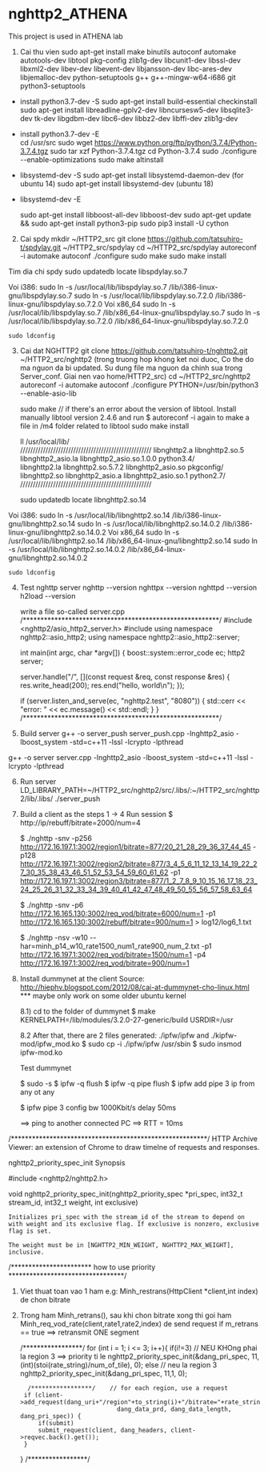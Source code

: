 # nghttp2_ATHENA
This project is used in ATHENA lab


1) Cai thu vien
	sudo apt-get install make binutils autoconf automake autotools-dev libtool pkg-config zlib1g-dev libcunit1-dev libssl-dev libxml2-dev libev-dev libevent-dev libjansson-dev libc-ares-dev libjemalloc-dev  python-setuptools g++ g++-mingw-w64-i686 git python3-setuptools

* install python3.7-dev -S
	sudo apt-get install build-essential checkinstall
	sudo apt-get install libreadline-gplv2-dev libncursesw5-dev libsqlite3-dev tk-dev libgdbm-dev libc6-dev libbz2-dev libffi-dev zlib1g-dev
* install python3.7-dev -E	
	cd /usr/src
	sudo wget https://www.python.org/ftp/python/3.7.4/Python-3.7.4.tgz
	sudo tar xzf Python-3.7.4.tgz
	cd Python-3.7.4
	sudo ./configure --enable-optimizations
	sudo make altinstall
	
* libsystemd-dev -S
	sudo apt-get install libsystemd-daemon-dev (for ubuntu 14)
	sudo apt-get install libsystemd-dev (ubuntu 18)
* libsystemd-dev -E

	sudo apt-get install libboost-all-dev libboost-dev
	sudo apt-get update && sudo apt-get install python3-pip
	sudo pip3 install -U cython


2) Cai spdy
	mkdir ~/HTTP2_src
	git clone https://github.com/tatsuhiro-t/spdylay.git ~/HTTP2_src/spdylay
	cd ~/HTTP2_src/spdylay
	autoreconf -i
	automake
	autoconf
	./configure
	sudo make
	sudo make install

Tim dia chi spdy
	sudo updatedb
	locate libspdylay.so.7

Voi i386:
	sudo ln -s /usr/local/lib/libspdylay.so.7 /lib/i386-linux-gnu/libspdylay.so.7
	sudo ln -s /usr/local/lib/libspdylay.so.7.2.0 /lib/i386-linux-gnu/libspdylay.so.7.2.0
Voi x86_64
	sudo ln -s /usr/local/lib/libspdylay.so.7 /lib/x86_64-linux-gnu/libspdylay.so.7
	sudo ln -s /usr/local/lib/libspdylay.so.7.2.0 /lib/x86_64-linux-gnu/libspdylay.so.7.2.0

	sudo ldconfig

3) Cai dat NGHTTP2
	git clone https://github.com/tatsuhiro-t/nghttp2.git ~/HTTP2_src/nghttp2
(trong truong hop khong ket noi duoc, Co the do ma nguon da bi updated. Su dung file ma nguon da chinh sua trong Server_conf. Giai nen vao home/HTTP2_src)
	cd ~/HTTP2_src/nghttp2
	autoreconf -i
	automake
	autoconf
	./configure PYTHON=/usr/bin/python3 --enable-asio-lib 

	sudo make
	// if there's an error about the version of libtool. Install manually libtool version 2.4.6 and run $ autoreconf -i again to make a file in /m4 folder related to libtool
	sudo make install

	ll /usr/local/lib/  
	////////////////////////////////////////////////////
	libnghttp2.a              libnghttp2.so.5           libnghttp2_asio.la        libnghttp2_asio.so.1.0.0  python3.4/                
	libnghttp2.la             libnghttp2.so.5.7.2       libnghttp2_asio.so   pkgconfig/                
	libnghttp2.so             libnghttp2_asio.a         libnghttp2_asio.so.1      python2.7/
	////////////////////////////////////////////////////

	sudo updatedb
	locate libnghttp2.so.14

Voi i386:
	sudo ln -s /usr/local/lib/libnghttp2.so.14 /lib/i386-linux-gnu/libnghttp2.so.14
	sudo ln -s /usr/local/lib/libnghttp2.so.14.0.2 /lib/i386-linux-gnu/libnghttp2.so.14.0.2
Voi x86_64
	sudo ln -s /usr/local/lib/libnghttp2.so.14 /lib/x86_64-linux-gnu/libnghttp2.so.14
	sudo ln -s /usr/local/lib/libnghttp2.so.14.0.2 /lib/x86_64-linux-gnu/libnghttp2.so.14.0.2

	sudo ldconfig

4) Test nghttp server
	nghttp --version
	nghttpx --version
	nghttpd --version
	h2load --version
	
	write a file  so-called server.cpp
	/********************************************************/
	#include <nghttp2/asio_http2_server.h>
	#include <iostream>
	using namespace nghttp2::asio_http2;
	using namespace nghttp2::asio_http2::server;

	int main(int argc, char *argv[]) {
	  boost::system::error_code ec;
	  http2 server;

	  server.handle("/", [](const request &req, const response &res) {
		res.write_head(200);
		res.end("hello, world\n");
	  });

	  if (server.listen_and_serve(ec, "nghttp2.test", "8080")) {
		std::cerr << "error: " << ec.message() << std::endl;
	  }
	}
	/********************************************************/
5) Build server 
	g++ -o server_push server_push.cpp -lnghttp2_asio -lboost_system -std=c++11 -lssl -lcrypto -lpthread

g++ -o server server.cpp -lnghttp2_asio -lboost_system -std=c++11 -lssl -lcrypto -lpthread
	
6) Run server
	LD_LIBRARY_PATH=~/HTTP2_src/nghttp2/src/.libs/:~/HTTP2_src/nghttp2/lib/.libs/ ./server_push

7) Build a client as the steps 1 -> 4
	Run session
	$  http://ip/rebuff/bitrate=2000/num=4

	$ ./nghttp -snv -p256 http://172.16.197.1:3002/region1/bitrate=877/20_21_28_29_36_37_44_45  -p128 http://172.16.197.1:3002/region2/bitrate=877/3_4_5_6_11_12_13_14_19_22_27_30_35_38_43_46_51_52_53_54_59_60_61_62  -p1 http://172.16.197.1:3002/region3/bitrate=877/1_2_7_8_9_10_15_16_17_18_23_24_25_26_31_32_33_34_39_40_41_42_47_48_49_50_55_56_57_58_63_64

	$ ./nghttp -snv -p6 http://172.16.165.130:3002/req_vod/bitrate=6000/num=1 -p1 http://172.16.165.130:3002/rebuff/bitrate=900/num=1 > log12/log6_1.txt

	$ ./nghttp -nsv -w10 --har=minh_p14_w10_rate1500_num1_rate900_num_2.txt -p1 http://172.16.197.1:3002/req_vod/bitrate=1500/num=1 -p4 http://172.16.197.1:3002/req_vod/bitrate=900/num=1


8) Install dummynet at the client
	Source: http://hiephv.blogspot.com/2012/08/cai-at-dummynet-cho-linux.html
	*** maybe only work on some older ubuntu kernel

	8.1) cd to the folder of dummynet
	$ make KERNELPATH=/lib/modules/3.2.0-27-generic/build USRDIR=/usr

	8.2 After that, there are 2 files generated: ./ipfw/ipfw and ./kipfw-mod/ipfw_mod.ko
	$ sudo cp -i ./ipfw/ipfw /usr/sbin
	$ sudo insmod ipfw-mod.ko

	Test dummynet

	$ sudo -s
	$ ipfw -q flush
	$ ipfw -q pipe flush
	$ ipfw add pipe 3 ip from any ot any

	$ ipfw pipe 3 config bw 1000Kbit/s delay 50ms

	==> ping to another connected PC ==> RTT = 10ms

/********************************************************/
HTTP Archive Viewer: an extension of Chrome to draw timelne of requests and responses.

nghttp2_priority_spec_init
Synopsis

#include <nghttp2/nghttp2.h>

void nghttp2_priority_spec_init(nghttp2_priority_spec *pri_spec, int32_t stream_id, int32_t weight, int exclusive)

    Initializes pri_spec with the stream_id of the stream to depend on with weight and its exclusive flag. If exclusive is nonzero, exclusive flag is set.

    The weight must be in [NGHTTP2_MIN_WEIGHT, NGHTTP2_MAX_WEIGHT], inclusive.

/*********************** how to use priority *********************************/
1. Viet thuat toan vao 1 ham e.g: Minh_restrans(HttpClient *client,int index) de chon bitrate
2. Trong ham Minh_retrans(), sau khi chon bitrate xong thi goi ham Minh_req_vod_rate(client,rate1,rate2,index) de send request
	if m_retrans == true ==> retransmit ONE segment

	/*****************/
	for (int i = 1; i <= 3; i++){
		if(i!=3)	// NEU KHOng phai la region 3 ==> priority ti le
		 	nghttp2_priority_spec_init(&dang_pri_spec, 11, (int)(stoi(rate_string)/num_of_tile), 0);
		else 	// neu la region 3
		 	nghttp2_priority_spec_init(&dang_pri_spec, 11,1, 0);

		 /*****************/	// for each region, use a request
	    if (client->add_request(dang_uri+"/region"+to_string(i)+"/bitrate="+rate_string+"/"+tile_str, 
	                              dang_data_prd, dang_data_length, dang_pri_spec)) {
	    	if(submit)
	      	submit_request(client, dang_headers, client->reqvec.back().get()); 
	    }
	}
    /*****************/
